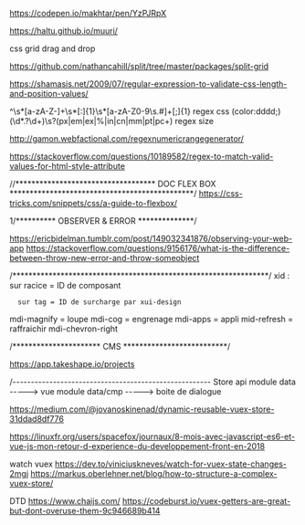 https://codepen.io/makhtar/pen/YzPJRpX

https://haltu.github.io/muuri/

css grid drag and drop

https://github.com/nathancahill/split/tree/master/packages/split-grid


https://shamasis.net/2009/07/regular-expression-to-validate-css-length-and-position-values/


^\s*[a-zA-Z\-]+\s*[:]{1}\s*[a-zA-Z0-9\s.#]+[;]{1}  regex css  (color:dddd;)
(\d*\.?\d+)\s?(px|em|ex|%|in|cn|mm|pt|pc+)    regex size  

http://gamon.webfactional.com/regexnumericrangegenerator/



https://stackoverflow.com/questions/10189582/regex-to-match-valid-values-for-html-style-attribute




//*********************************** DOC FLEX BOX  **********************************************/ 
https://css-tricks.com/snippets/css/a-guide-to-flexbox/



1/********** OBSERVER & ERROR   **************/

https://ericbidelman.tumblr.com/post/149032341876/observing-your-web-app
https://stackoverflow.com/questions/9156176/what-is-the-difference-between-throw-new-error-and-throw-someobject


/****************************************************************/
xid : sur racice = ID de composant

      sur tag = ID de surcharge par xui-design




mdi-magnify = loupe
mdi-cog = engrenage
mdi-apps = appli
mid-refresh = raffraichir
mdi-chevron-right


/********************** CMS **************************/

https://app.takeshape.io/projects


/------------------------------------------------------
Store
      api
      module
            data              ----->  vue
      module
            data/cmp           -----> boite de dialogue 
            

https://medium.com/@jovanoskinenad/dynamic-reusable-vuex-store-31ddad8df776

https://linuxfr.org/users/spacefox/journaux/8-mois-avec-javascript-es6-et-vue-js-mon-retour-d-experience-du-developpement-front-en-2018


watch vuex
https://dev.to/viniciuskneves/watch-for-vuex-state-changes-2mgj
https://markus.oberlehner.net/blog/how-to-structure-a-complex-vuex-store/


DTD
https://www.chaijs.com/
https://codeburst.io/vuex-getters-are-great-but-dont-overuse-them-9c946689b414
